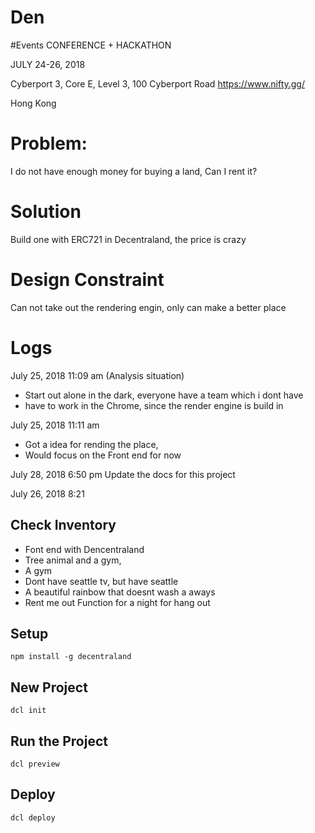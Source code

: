 # Den


#Events
CONFERENCE + HACKATHON

JULY 24-26, 2018 

Cyberport 3, Core E, Level 3, 100 Cyberport Road
https://www.nifty.gg/

Hong Kong

# Problem: 
  I do not have enough money for buying a land, Can I rent it?
  
# Solution
  Build one with ERC721 in Decentraland, the price is crazy
    

# Design Constraint
  Can not take out the rendering engin, only can make a better place
  
  

 Logs
==============================================

July 25, 2018 11:09 am (Analysis situation)
 - Start out alone in the dark, everyone have a  team which i dont have
 - have to work in the Chrome, since the render engine is build in
 
July 25, 2018 11:11 am
 - Got a idea for rending the place,
 - Would focus on the Front end for now
 
July 28, 2018 6:50 pm
Update the docs for this project 
  
July 26, 2018 8:21 

Check Inventory
-----------------------
- Font end with Dencentraland
- Tree animal and a gym,
- A gym
- Dont have seattle tv, but have seattle
- A beautiful rainbow that doesnt wash a aways
- Rent me out Function for a night for hang out


Setup
------------------------
 `npm install -g decentraland` 
 
New Project
------------------------
`dcl init`
 

Run the Project
----------------------
`dcl preview`

Deploy
---------------------
`dcl deploy`